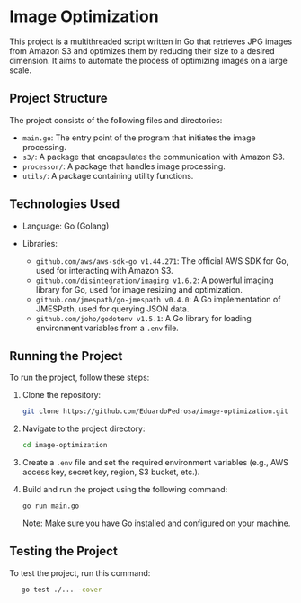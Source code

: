 # Image Optimization

This project is a multithreaded script written in Go that retrieves JPG images from Amazon S3 and optimizes them by reducing their size to a desired dimension. It aims to automate the process of optimizing images on a large scale.

## Project Structure

The project consists of the following files and directories:

- `main.go`: The entry point of the program that initiates the image processing.
- `s3/`: A package that encapsulates the communication with Amazon S3.
- `processor/`: A package that handles image processing.
- `utils/`: A package containing utility functions.

## Technologies Used

- Language: Go (Golang)
- Libraries:

  - `github.com/aws/aws-sdk-go v1.44.271`: The official AWS SDK for Go, used for interacting with Amazon S3.
  - `github.com/disintegration/imaging v1.6.2`: A powerful imaging library for Go, used for image resizing and optimization.
  - `github.com/jmespath/go-jmespath v0.4.0`: A Go implementation of JMESPath, used for querying JSON data.
  - `github.com/joho/godotenv v1.5.1`: A Go library for loading environment variables from a `.env` file.

## Running the Project

To run the project, follow these steps:

1. Clone the repository:

   ```bash
   git clone https://github.com/EduardoPedrosa/image-optimization.git
   ```

2. Navigate to the project directory:

   ```bash
   cd image-optimization
   ```

3. Create a `.env` file and set the required environment variables (e.g., AWS access key, secret key, region, S3 bucket, etc.).

4. Build and run the project using the following command:

   ```bash
   go run main.go
   ```

   Note: Make sure you have Go installed and configured on your machine.
   

## Testing the Project

To test the project, run this command:

   ```bash
      go test ./... -cover
   ```
